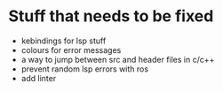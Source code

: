 # Stuff that needs to be fixed

* kebindings for lsp stuff
* colours for error messages
* a way to jump between src and header files in c/c++
* prevent random lsp errors with ros
* add linter
